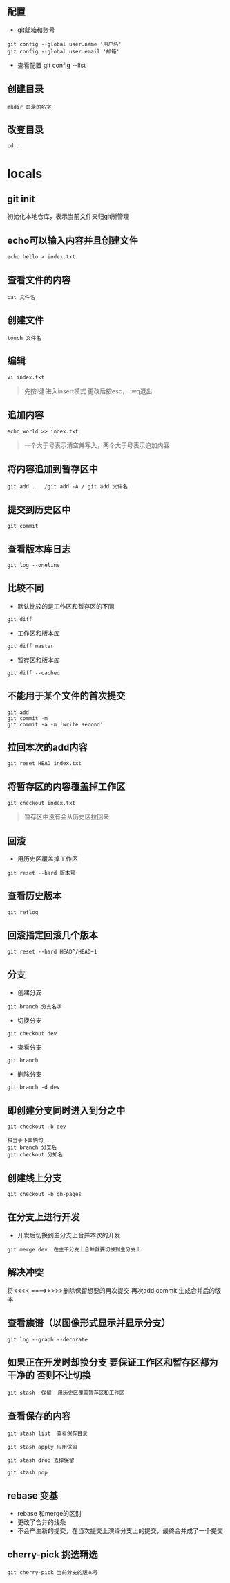 ## 配置
- git邮箱和账号
```
git config --global user.name '用户名'
git config --global user.email '邮箱'
```
- 查看配置
git config --list
##  创建目录
```
mkdir 目录的名字
```
## 改变目录
```
cd ..
```
# locals
##  git init 
初始化本地仓库，表示当前文件夹归git所管理

## echo可以输入内容并且创建文件 
```
echo hello > index.txt
```

## 查看文件的内容
```
cat 文件名
```
## 创建文件
```
touch 文件名
```
## 编辑
```
vi index.txt
```

> 先按i键 进入insert模式 更改后按esc， :wq退出

## 追加内容
```
echo world >> index.txt
```
> 一个大于号表示清空并写入，两个大于号表示追加内容

## 将内容追加到暂存区中
```
git add .   /git add -A / git add 文件名
```

## 提交到历史区中
```
git commit 
```

## 查看版本库日志
```
git log --oneline
```
## 比较不同
- 默认比较的是工作区和暂存区的不同
```
git diff 
```
- 工作区和版本库
```
git diff master
```
- 暂存区和版本库
```
git diff --cached
``` 
## 不能用于某个文件的首次提交
```
git add 
git commit -m
git commit -a -m 'write second'
```

## 拉回本次的add内容
```
git reset HEAD index.txt
```
## 将暂存区的内容覆盖掉工作区
```
git checkout index.txt
```
> 暂存区中没有会从历史区拉回来

## 回滚
- 用历史区覆盖掉工作区
```
git reset --hard 版本号
```
## 查看历史版本
```
git reflog
```

## 回滚指定回滚几个版本
```
git reset --hard HEAD^/HEAD~1
```

## 分支
- 创建分支
```
git branch 分支名字
```
- 切换分支
```
git checkout dev
```
- 查看分支
```
git branch
```
- 删除分支
```
git branch -d dev
```
## 即创建分支同时进入到分之中
```
git checkout -b dev

相当于下面俩句
git branch 分支名
git checkout 分知名
```
## 创建线上分支
```
git checkout -b gh-pages
```
## 在分支上进行开发
- 开发后切换到主分支上合并本次的开发
```
git merge dev  在主干分支上合并就要切换到主分支上
```
## 解决冲突
将<<<< ====>>>>>删除保留想要的再次提交
再次add commit 生成合并后的版本
## 查看族谱（以图像形式显示并显示分支）
```
git log --graph --decorate
```
## 如果正在开发时却换分支 要保证工作区和暂存区都为干净的 否则不让切换

```
git stash  保留  用历史区覆盖暂存区和工作区
```

## 查看保存的内容
```
git stash list  查看保存目录

git stash apply 应用保留

git stash drop 丢掉保留

git stash pop
```
## rebase 变基
- rebase 和merge的区别 
- 更改了合并的线条
- 不会产生新的提交，在当次提交上演绎分支上的提交，最终合并成了一个提交
## cherry-pick 挑选精选
```
git cherry-pick 当前分支的版本号
```

